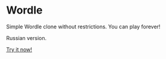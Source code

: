 # Wordle
Simple Wordle clone without restrictions. You can play forever!

Russian version.

[Try it now!](https://luximal.github.io/Wordle/)
